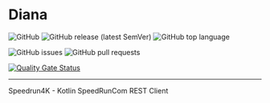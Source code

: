 # Diana

![GitHub](https://img.shields.io/github/license/reizuseharu/Diana)
![GitHub release (latest SemVer)](https://img.shields.io/github/v/release/reizuseharu/Diana)
![GitHub top language](https://img.shields.io/github/languages/top/reizuseharu/Diana)

![GitHub issues](https://img.shields.io/github/issues-raw/reizuseharu/Diana)
![GitHub pull requests](https://img.shields.io/github/issues-pr-raw/reizuseharu/Diana)

[![Quality Gate Status](https://sonarcloud.io/api/project_badges/measure?project=reizuseharu_Diana&metric=alert_status)](https://sonarcloud.io/dashboard?id=reizuseharu_Diana)

---

Speedrun4K - Kotlin SpeedRunCom REST Client
